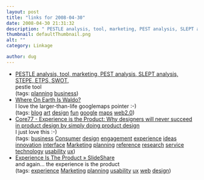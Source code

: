 ```yaml
---
layout: post
title: "links for 2008-04-30"
date: 2008-04-30 21:31:32
description: " PESTLE analysis, tool, marketing, PEST analysis, SLEPT analysis, STEPE, ETPS, SWOT, pestle tool (tags --  planning business) Where On Earth Is Waldo? I love the larger-than-life googlemaps pointer  -- -) (tags --  blog art design fun google maps web2.0) Core77 - Experience&#8230;"
thumbnail: defaultThumbnail.png
alt: ""
category: Linkage

author: dug
---
```


<ul class="delicious">
	<li>
		<div class="delicious-link"><a href="http://www.rapidbi.com/created/the-PESTLE-analysis-tool.html#PESTLEtemplete"><span class="caps">PESTLE </span>analysis, tool, marketing, <span class="caps">PEST </span>analysis, <span class="caps">SLEPT </span>analysis, <span class="caps">STEPE, ETPS, SWOT,</span></a></div>
		<div class="delicious-extended">pestle tool</div>
		<div class="delicious-tags">(tags: <a href="http://del.icio.us/dug/planning">planning</a> <a href="http://del.icio.us/dug/business">business</a>)</div>
	</li>
	<li>
		<div class="delicious-link"><a href="http://whereonearthiswaldo.wordpress.com/">Where On Earth Is Waldo?</a></div>
		<div class="delicious-extended">I love the larger-than-life googlemaps pointer :-)</div>
		<div class="delicious-tags">(tags: <a href="http://del.icio.us/dug/blog">blog</a> <a href="http://del.icio.us/dug/art">art</a> <a href="http://del.icio.us/dug/design">design</a> <a href="http://del.icio.us/dug/fun">fun</a> <a href="http://del.icio.us/dug/google">google</a> <a href="http://del.icio.us/dug/maps">maps</a> <a href="http://del.icio.us/dug/web2.0">web2.0</a>)</div>
	</li>
	<li>
		<div class="delicious-link"><a href="http://www.core77.com/reactor/06.07_merholz.asp">Core77 - Experience is the Product: Why designers will never succeed in product design by simply doing product design</a></div>
		<div class="delicious-extended">I just love this :-)</div>
		<div class="delicious-tags">(tags: <a href="http://del.icio.us/dug/business">business</a> <a href="http://del.icio.us/dug/Consumer">Consumer</a> <a href="http://del.icio.us/dug/design">design</a> <a href="http://del.icio.us/dug/engagement">engagement</a> <a href="http://del.icio.us/dug/experience">experience</a> <a href="http://del.icio.us/dug/ideas">ideas</a> <a href="http://del.icio.us/dug/innovation">innovation</a> <a href="http://del.icio.us/dug/interface">interface</a> <a href="http://del.icio.us/dug/Marketing">Marketing</a> <a href="http://del.icio.us/dug/planning">planning</a> <a href="http://del.icio.us/dug/reference">reference</a> <a href="http://del.icio.us/dug/research">research</a> <a href="http://del.icio.us/dug/service">service</a> <a href="http://del.icio.us/dug/technology">technology</a> <a href="http://del.icio.us/dug/usability">usability</a> <a href="http://del.icio.us/dug/ux">ux</a>)</div>
	</li>
	<li>
		<div class="delicious-link"><a href="http://www.slideshare.net/peterme/experience-is-the-product">Experience Is The Product » SlideShare</a></div>
		<div class="delicious-extended">and again... the experience is the product</div>
		<div class="delicious-tags">(tags: <a href="http://del.icio.us/dug/experience">experience</a> <a href="http://del.icio.us/dug/Marketing">Marketing</a> <a href="http://del.icio.us/dug/planning">planning</a> <a href="http://del.icio.us/dug/usability">usability</a> <a href="http://del.icio.us/dug/ux">ux</a> <a href="http://del.icio.us/dug/web">web</a> <a href="http://del.icio.us/dug/design">design</a>)</div>
	</li>
</ul>
